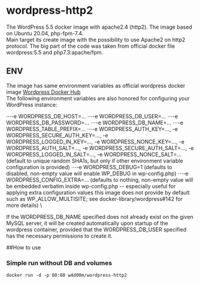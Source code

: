 # wordpress-http2
The WordPress 5.5 docker image with apache2.4 (http2). The image based on Ubuntu 20.04, php-fpm-7.4. \
Main target its create image with the possibility to use Apache2 on http2 protocol. The big part of the code was taken from official docker file wordpress:5.5 and php7.3:apache/fpm.

## ENV
The image has same environment variables as official wordpress docker image [Wordpress Docker Hub](https://hub.docker.com/_/wordpress) \
The following environment variables are also honored for configuring your WordPress instance:

⋅⋅⋅-e WORDPRESS_DB_HOST=...
⋅⋅⋅-e WORDPRESS_DB_USER=...
⋅⋅⋅-e WORDPRESS_DB_PASSWORD=...
⋅⋅⋅-e WORDPRESS_DB_NAME=...
⋅⋅⋅-e WORDPRESS_TABLE_PREFIX=...
⋅⋅⋅-e WORDPRESS_AUTH_KEY=..., -e WORDPRESS_SECURE_AUTH_KEY=..., -e WORDPRESS_LOGGED_IN_KEY=..., -e WORDPRESS_NONCE_KEY=..., -e WORDPRESS_AUTH_SALT=..., -e WORDPRESS_SECURE_AUTH_SALT=..., -e WORDPRESS_LOGGED_IN_SALT=..., -e WORDPRESS_NONCE_SALT=... (default to unique random SHA1s, but only if other environment variable configuration is provided)
⋅⋅⋅-e WORDPRESS_DEBUG=1 (defaults to disabled, non-empty value will enable WP_DEBUG in wp-config.php)
⋅⋅⋅-e WORDPRESS_CONFIG_EXTRA=... (defaults to nothing, non-empty value will be embedded verbatim inside wp-config.php -- especially useful for applying extra configuration values this image does not provide by default such as WP_ALLOW_MULTISITE; see docker-library/wordpress#142 for more details) \

If the WORDPRESS_DB_NAME specified does not already exist on the given MySQL server, it will be created automatically upon startup of the wordpress container, provided that the WORDPRESS_DB_USER specified has the necessary permissions to create it.


##How to use
### Simple run without DB and volumes

```
docker run -d -p 80:80 w4d00m/wordpress-http2
```